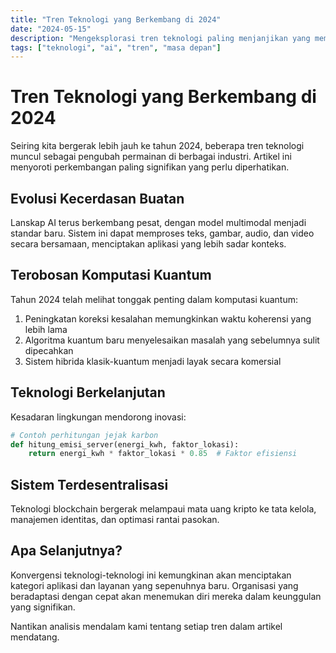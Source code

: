 ```yaml
---
title: "Tren Teknologi yang Berkembang di 2024"
date: "2024-05-15"
description: "Mengeksplorasi tren teknologi paling menjanjikan yang membentuk masa depan kita"
tags: ["teknologi", "ai", "tren", "masa depan"]
---
```


# Tren Teknologi yang Berkembang di 2024

Seiring kita bergerak lebih jauh ke tahun 2024, beberapa tren teknologi muncul sebagai pengubah permainan di berbagai industri. Artikel ini menyoroti perkembangan paling signifikan yang perlu diperhatikan.

## Evolusi Kecerdasan Buatan

Lanskap AI terus berkembang pesat, dengan model multimodal menjadi standar baru. Sistem ini dapat memproses teks, gambar, audio, dan video secara bersamaan, menciptakan aplikasi yang lebih sadar konteks.

## Terobosan Komputasi Kuantum

Tahun 2024 telah melihat tonggak penting dalam komputasi kuantum:

1. Peningkatan koreksi kesalahan memungkinkan waktu koherensi yang lebih lama
2. Algoritma kuantum baru menyelesaikan masalah yang sebelumnya sulit dipecahkan
3. Sistem hibrida klasik-kuantum menjadi layak secara komersial

## Teknologi Berkelanjutan

Kesadaran lingkungan mendorong inovasi:

```python
# Contoh perhitungan jejak karbon
def hitung_emisi_server(energi_kwh, faktor_lokasi):
    return energi_kwh * faktor_lokasi * 0.85  # Faktor efisiensi
```

## Sistem Terdesentralisasi

Teknologi blockchain bergerak melampaui mata uang kripto ke tata kelola, manajemen identitas, dan optimasi rantai pasokan.

## Apa Selanjutnya?

Konvergensi teknologi-teknologi ini kemungkinan akan menciptakan kategori aplikasi dan layanan yang sepenuhnya baru. Organisasi yang beradaptasi dengan cepat akan menemukan diri mereka dalam keunggulan yang signifikan.

Nantikan analisis mendalam kami tentang setiap tren dalam artikel mendatang.
